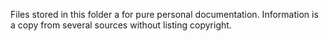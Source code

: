 Files stored in this folder a for pure personal documentation.
Information is a copy from several sources without listing copyright.
